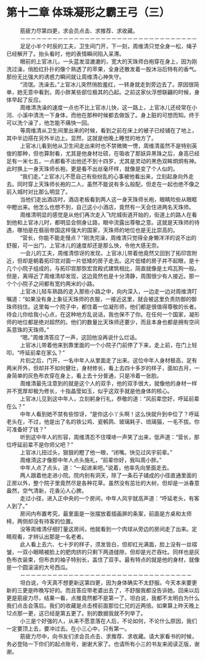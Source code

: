 <h1>第十二章 体珠凝形之霸王弓（三）</h1>
<div id="content">&nbsp&nbsp&nbsp&nbsp&nbsp&nbsp&nbsp&nbsp
 筋疲力尽第四更，求会员点击、求推荐、求收藏。
 <br/>&nbsp&nbsp&nbsp&nbsp&nbsp&nbsp&nbsp&nbsp
 －－－－－－－－－－－－－－－－－－－－－－－－－－－－－－－－－
 <br/>&nbsp&nbsp&nbsp&nbsp&nbsp&nbsp&nbsp&nbsp
 足足小半个时辰的工夫，卫生间门开，下一刻，周维清只觉全身一松，绳子已经解开了。抬头看时，他的表情瞬间陷入呆滞。
 <br/>&nbsp&nbsp&nbsp&nbsp&nbsp&nbsp&nbsp&nbsp
 眼前的上官冰儿，一头蓝发湿漉漉的，宽大的天珠师白袍穿在身上，因为刚洗过澡，俏脸红扑扑的像个熟透了的苹果，全身还散发着一股沐浴后特有的香气。那份无比强大的诱惑力瞬间就让周维清心神失守。
 <br/>&nbsp&nbsp&nbsp&nbsp&nbsp&nbsp&nbsp&nbsp
 “流氓。洗澡去。”上官冰儿突然俏脸羞红，一转身就走到旁边去了。原因很简单，她无意中看到，周小胖某些部位极其的凸起。之前这家伙浮想联翩的时候，身体早起了反应。
 <br/>&nbsp&nbsp&nbsp&nbsp&nbsp&nbsp&nbsp&nbsp
 周维清洗澡的速度一点也不比上官冰儿快，这一路上，上官冰儿还经常在小河、小溪中清洗一下身体，而他在那种时候都去做饭了。身上脏的可想而知。终于可以洗个澡了，他怎能不痛快一回。
 <br/>&nbsp&nbsp&nbsp&nbsp&nbsp&nbsp&nbsp&nbsp
 等周维清从卫生间里出来的时候，看到之前在床上的被子已经铺在了地上，其中半边搭在另外半边上。显然，这就是他晚上睡觉的地方了。
 <br/>&nbsp&nbsp&nbsp&nbsp&nbsp&nbsp&nbsp&nbsp
 上官冰儿看到他从卫生间走出来时也不禁微微一愣，周维清虽然不是特别英俊的那种，但也算耐看，尤其是他身材壮硕，在吸收了那妖异黑珠之后，身高已经足有一米七五，一点都看不出他还不到十四岁，尤其是灵动的黑色双眸炯炯有神。此时换上一身天珠师长袍，更是看不出丝毫坏样，就像是变了个人似的。
 <br/>&nbsp&nbsp&nbsp&nbsp&nbsp&nbsp&nbsp&nbsp
 “我们走。”上官冰儿不愿自己有些纷乱的心事被他看出来，立刻起身向外走去。同时穿上天珠师长袍的二人，虽然不能说有多么般配，但走在一起也绝不像之前入城时对比那么明显了。
 <br/>&nbsp&nbsp&nbsp&nbsp&nbsp&nbsp&nbsp&nbsp
 当他们走出酒店时，酒店老板看到两人这一身天珠师长袍，眼睛险些从眼眶中瞪出来。他怎么也想不到，自己这小小酒店，竟然有一天会住进两名天珠师。
 <br/>&nbsp&nbsp&nbsp&nbsp&nbsp&nbsp&nbsp&nbsp
 周维清明显的感觉是从他们再次走入飞陀城街道开始的，街道上的路人在看到他和上官冰儿时，都明显会侧身让路，眼中流露出尊敬之意。这就是天珠师的待遇，哪怕是在翡丽帝国这样强大的国家，天珠师的地位也是无比崇高的。
 <br/>&nbsp&nbsp&nbsp&nbsp&nbsp&nbsp&nbsp&nbsp
 “营长，你能不能走慢点？”刚洗完澡，周维清只觉得全身懒洋洋的说不出的舒服，可一出门，上官冰儿的速度却还是那么快，令他大感无奈。
 <br/>&nbsp&nbsp&nbsp&nbsp&nbsp&nbsp&nbsp&nbsp
 一会儿的工夫，周维清惊讶的发现，上官冰儿带着他竟然又回到了拓印宫附近，但却是朝着拓印宫对面一片低矮的房子走去。这片低矮的房子并不起眼，是十几个小院子组成的，与拓印宫那恢宏宫殿式建筑相比，简直就像是土鸡瓦狗一般。但是，离得近了周维清却发现，这边竟然也是十分清静，周围很少有人接近。那一个个小院子之间都有宽约两米的小路。
 <br/>&nbsp&nbsp&nbsp&nbsp&nbsp&nbsp&nbsp&nbsp
 上官冰儿轻车熟路的走入那些小路之中，向内深入，一边走一边对周维清叮嘱道：“如果没有身上象征天珠师的衣服，一接近这里，就会被这里负责防御的御珠师挡住。这里每一个院子中，都住着一位凝形师，他们都是很值得尊敬的长者。待会儿你给我小心点，在这种地方乱说话，我也保不了你。在任何一个国家，凝形师的地位都是绝对超然的。他们的数量比天珠师还要少，而且本身也都是拥有空间系意珠的天珠师。”
 <br/>&nbsp&nbsp&nbsp&nbsp&nbsp&nbsp&nbsp&nbsp
 “嗯。”周维清答应了一声，这回他没再说什么烂话。
 <br/>&nbsp&nbsp&nbsp&nbsp&nbsp&nbsp&nbsp&nbsp
 上官冰儿带着他来到靠里面的一个小院子门前停了下来，走上前，在门上轻叩，“呼延前辈在家么？”
 <br/>&nbsp&nbsp&nbsp&nbsp&nbsp&nbsp&nbsp&nbsp
 片刻之后，门开，一名中年人从里面走了出来。这位中年人身材极高，足有两米开外，但却并不如何健壮，身材修长，看上去四十多岁的样子，面如古月，一身简单的灰色布衣穿在身上，看上去十分普通，只是冷着一张脸。
 <br/>&nbsp&nbsp&nbsp&nbsp&nbsp&nbsp&nbsp&nbsp
 周维清最先注意到的就是这个人的双手，他的双手很大，就像他的身材一样并不宽厚却极为修长，十指晶莹如玉，似乎这双手就是他身体的核心。
 <br/>&nbsp&nbsp&nbsp&nbsp&nbsp&nbsp&nbsp&nbsp
 上官冰儿见到这中年人，立刻躬身行礼，恭敬的道：“风前辈您好，呼延前辈在么？”
 <br/>&nbsp&nbsp&nbsp&nbsp&nbsp&nbsp&nbsp&nbsp
 中年人看到她不禁有些惊讶，“是你这小丫头啊！这么快就升到中位了？呼延老头在，不过，他是出了名的铁公鸡、瓷鹌鹑、玻璃耗子、琉璃猫，一毛不拔。你可准备好了钱？”
 <br/>&nbsp&nbsp&nbsp&nbsp&nbsp&nbsp&nbsp&nbsp
 听到这中年人的形容，周维清忍不住噗哧一声笑了出来，低声道：“营长，那位呼延前辈不是你师父吧？”
 <br/>&nbsp&nbsp&nbsp&nbsp&nbsp&nbsp&nbsp&nbsp
 上官冰儿扭过头，狠狠的瞪了他一眼，“闭嘴。快见过风宇前辈。”
 <br/>&nbsp&nbsp&nbsp&nbsp&nbsp&nbsp&nbsp&nbsp
 周维清这才像那中年人点头施礼，“前辈你好，我叫周小胖。”
 <br/>&nbsp&nbsp&nbsp&nbsp&nbsp&nbsp&nbsp&nbsp
 中年人点了点头，道：“一起进来吧。”说着，他率先向里面走去。
 <br/>&nbsp&nbsp&nbsp&nbsp&nbsp&nbsp&nbsp&nbsp
 两人跟着他走进小院。院内别有洞天，除了一条石子铺成的小径直通里面的正房以外，整个院子里竟然尽是各种花草。虽然没有茁壮的大树，但却是一派春意盎然，空气清新，花香沁人心脾。
 <br/>&nbsp&nbsp&nbsp&nbsp&nbsp&nbsp&nbsp&nbsp
 走过小径，进入正中央的一个房间，中年人风宇就高声道：“呼延老头，有客人到了。”
 <br/>&nbsp&nbsp&nbsp&nbsp&nbsp&nbsp&nbsp&nbsp
 房间内布置考究，最里面是一张摆放着插画屏的条案，前面是方桌和太师椅，两侧却没有待客的位置。
 <br/>&nbsp&nbsp&nbsp&nbsp&nbsp&nbsp&nbsp&nbsp
 没等周维清仔细打量这房间，他就看到一个肉球从旁边的房间走了出来。定睛观看，才辨认出那是一名老者。
 <br/>&nbsp&nbsp&nbsp&nbsp&nbsp&nbsp&nbsp&nbsp
 此人看上去六、七十岁的样子，须发皆白，但却红光满面，脸上没有一丝褶皱，一双小眼睛被脸上的肥肉挤的只剩下两道缝隙，但却是光芒吞吐。同样也是灰色布衣装束，但布衣的袖子特别长，盖住了双手。最有特点的就是他的身材，就像是一个圆滚滚的大号西瓜。
 <br/>&nbsp&nbsp&nbsp&nbsp&nbsp&nbsp&nbsp&nbsp
 －－－－－－－－－－－－－－－－－－－－－－－－－－－－－－－－
 <br/>&nbsp&nbsp&nbsp&nbsp&nbsp&nbsp&nbsp&nbsp
 坦白说，今天真不想更新这第四更，因为身体确实不太舒服。今天本来要更新的三更是昨晚写好的。而且答应带老婆出去了，不舒服我都没告诉她。回来以后更是筋疲力尽，结果一看，点推竟然都不是第一了。坦白说，我都不太明白为什么我们点击会落后。我们的收藏是点击榜前面那位仁兄的近两倍。如果算上昨天晚上12点那一更，这已经是第五更了。别的数据我就不列举了。
 <br/>&nbsp&nbsp&nbsp&nbsp&nbsp&nbsp&nbsp&nbsp
 小三是个好强的人，从来不愿意落在人后，不论如何，不论什么原因，我们一定要顶上去，要冲过去。在小三心中，只有第一。
 <br/>&nbsp&nbsp&nbsp&nbsp&nbsp&nbsp&nbsp&nbsp
 筋疲力尽中，向书友们求会员点击、求推荐、求收藏。请大家看书的时候，务必登陆一下你们的起点账号，谢谢大家了。也请所有小三的书友来阅读正版，谢谢。
 <br/>&nbsp&nbsp&nbsp&nbsp&nbsp&nbsp&nbsp&nbsp
</div>
